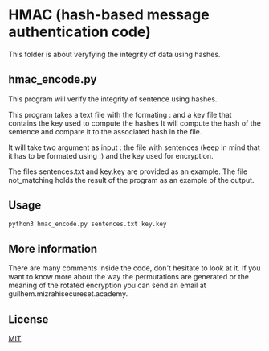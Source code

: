 # HMAC (hash-based message authentication code)

This folder is about veryfying the integrity of data using hashes. 

## hmac_encode.py

This program will verify the integrity of sentence using hashes.

This program takes a text file with the formating <sentence>:<hash> and a key file that contains the key used to compute the hashes
It will compute the hash of the sentence and compare it to the associated hash in the file.

It will take two argument as input : the file with sentences (keep in mind that it has to be formated using <sentence>:<hash>) and the key used for encryption.

The files sentences.txt and key.key are provided as an example. The file not_matching holds the result of the program as an example of the output.

## Usage

```bash
python3 hmac_encode.py sentences.txt key.key
```

## More information

There are many comments inside the code, don't hesitate to look at it.
If you want to know more about the way the permutations are generated or the meaning of the rotated encryption you can send an email at guilhem.mizrahi<at>secureset.academy.


## License
[MIT](https://choosealicense.com/licenses/mit/)
